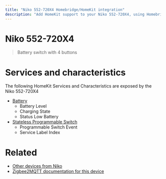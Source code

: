 ```yaml
---
title: "Niko 552-720X4 Homebridge/HomeKit integration"
description: "Add HomeKit support to your Niko 552-720X4, using Homebridge, Zigbee2MQTT and homebridge-z2m."
---
```

<!---
This file has been GENERATED using src/docgen/docgen.ts
DO NOT EDIT THIS FILE MANUALLY!
-->
# Niko 552-720X4
> Battery switch with 4 buttons


# Services and characteristics
The following HomeKit Services and Characteristics are exposed by
the Niko 552-720X4

* [Battery](../../battery.md)
  * Battery Level
  * Charging State
  * Status Low Battery
* [Stateless Programmable Switch](../../action.md)
  * Programmable Switch Event
  * Service Label Index


# Related
* [Other devices from Niko](../index.md#niko)
* [Zigbee2MQTT documentation for this device](https://www.zigbee2mqtt.io/devices/552-720X4.html)